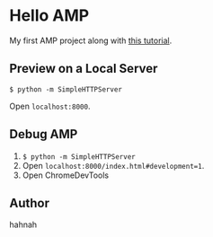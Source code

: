 # Hello AMP

My first AMP project along with [this tutorial](https://www.ampproject.org/ja/docs/getting_started/create).

## Preview on a Local Server

```
$ python -m SimpleHTTPServer
```

Open `localhost:8000`.

## Debug AMP

1. `$ python -m SimpleHTTPServer`
2. Open `localhost:8000/index.html#development=1`.
3. Open ChromeDevTools

## Author

hahnah
